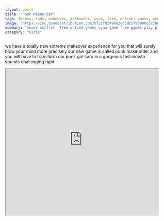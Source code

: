 ```yaml
---
layout: posts
title: "Punk Makeunder"
tags: [dress, lady, makeover, makeunder, punk, free, online, games, oyna, game, free, games, play, play, games]
image: "https://img.gamedistribution.com/0f21f0349462cacdc5796990d37760ae.jpg"
summary: "mouse control  free online games oyna game free games play play games"
category: "Girls"
---
```


we have a totally new extreme makeover experience for you that will surely blow your mind more precisely our new game is called punk makeunder and you will have to transform our punk girl cara in a gorgeous fashionista sounds challenging right

<iframe width="100%" height="480px;" src="https://flash.gamedistribution.com?game=0f21f0349462cacdc5796990d37760ae"></iframe>